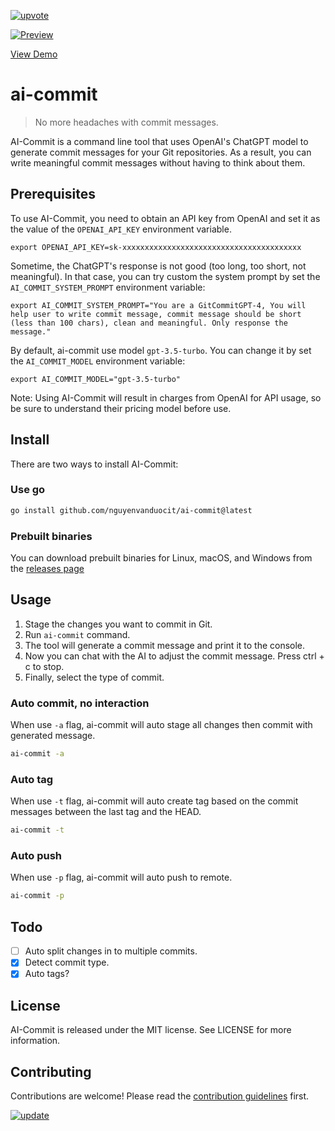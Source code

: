 [![upvote](https://api.producthunt.com/widgets/embed-image/v1/featured.svg?post_id=382034&amp;theme=light)](https://www.producthunt.com/posts/ai-commit-2)


[![Preview](./stuff/demo.gif)](https://youtu.be/7cVU3BuNpok)

[View Demo](https://youtu.be/7cVU3BuNpok)


# ai-commit

> No more headaches with commit messages.

AI-Commit is a command line tool that uses OpenAI's ChatGPT model to generate commit messages for your Git repositories. As a result, you can write meaningful commit messages without having to think about them.

## Prerequisites

To use AI-Commit, you need to obtain an API key from OpenAI and set it as the value of the `OPENAI_API_KEY` environment variable.

```
export OPENAI_API_KEY=sk-xxxxxxxxxxxxxxxxxxxxxxxxxxxxxxxxxxxxxxxx
```

Sometime, the ChatGPT's response is not good (too long, too short, not meaningful). In that case, you can try custom the system prompt by set the `AI_COMMIT_SYSTEM_PROMPT` environment variable:

```
export AI_COMMIT_SYSTEM_PROMPT="You are a GitCommitGPT-4, You will help user to write commit message, commit message should be short (less than 100 chars), clean and meaningful. Only response the message."
```

By default, ai-commit use model `gpt-3.5-turbo`. You can change it by set the `AI_COMMIT_MODEL` environment variable:

```
export AI_COMMIT_MODEL="gpt-3.5-turbo"
```

Note: Using AI-Commit will result in charges from OpenAI for API usage, so be sure to understand their pricing model before use.

## Install

There are two ways to install AI-Commit:

### Use go

```bash
go install github.com/nguyenvanduocit/ai-commit@latest
```

### Prebuilt binaries

You can download prebuilt binaries for Linux, macOS, and Windows from the [releases page](https://github.com/nguyenvanduocit/ai-commit/releases)

## Usage

1. Stage the changes you want to commit in Git.
2. Run `ai-commit` command.
3. The tool will generate a commit message and print it to the console.
4. Now you can chat with the AI to adjust the commit message. Press ctrl + c to stop.
5. Finally, select the type of commit.

### Auto commit, no interaction

When use `-a` flag, ai-commit will auto stage all changes then commit with generated message.

```bash
ai-commit -a
```

### Auto tag

When use `-t` flag, ai-commit will auto create tag based on the commit messages between the last tag and the HEAD.

```bash
ai-commit -t
```

### Auto push

When use `-p` flag, ai-commit will auto push to remote.

```bash
ai-commit -p
```

## Todo

- [ ] Auto split changes in to multiple commits.
- [x] Detect commit type.
- [x] Auto tags?

## License

AI-Commit is released under the MIT license. See LICENSE for more information.

## Contributing

Contributions are welcome! Please read the [contribution guidelines](CONTRIBUTING.md) first.

[![update](./stuff/vhs.gif)](https://twitter.com/duocdev)
